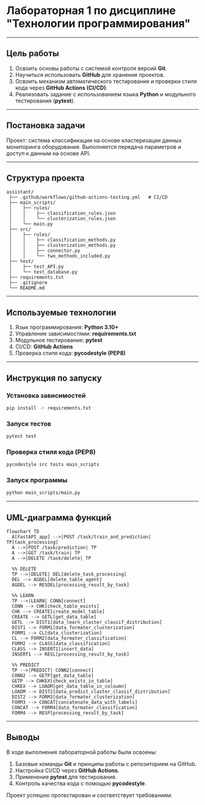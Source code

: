 # Лабораторная 1 по дисциплине "Технологии программирования"

---

## Цель работы
1. Освоить основы работы с системой контроля версий **Git**.  
2. Научиться использовать **GitHub** для хранения проектов.  
3. Освоить механизм автоматического тестирования и проверки стиля кода через **GitHub Actions (CI/CD)**.  
4. Реализовать задание с использованием языка **Python** и модульного тестирования (**pytest**).  

---

## Постановка задачи
Проект: система классификации на основе кластеризации данных мониторинга оборудования.
Выполняется передача параметров и доступ к данным на основе API.

---

## Структура проекта
```
assistant/
 ├── .github/workflows/github-actions-testing.yml   # CI/CD
 ├── main_scripts/
 │    ├── rules/
 │    │    ├── classification_rules.json
 │    │    └── clusterization_rules.json
 │    └── main.py
 ├── src/
 │    ├── rules/
 │    │    ├── classification_methods.py
 │    │    ├── clusterization_methods.py
 │    │    ├── connector.py
 │    │    └── two_methods_included.py
 ├── test/
 │    ├── test_API.py
 │    └── test_database.py
 ├── requirements.txt
 ├── .gitignore
 └── README.md
```

---

## Используемые технологии
1. Язык программирования: **Python 3.10+**  
2. Управление зависимостями: **requirements.txt**  
3. Модульное тестирование: **pytest**   
4. CI/CD: **GitHub Actions**  
5. Проверка стиля кода: **pycodestyle (PEP8)**

---

## Инструкция по запуску

### Установка зависимостей
```bash
pip install -r requirements.txt
```

### Запуск тестов
```bash
pytest test
```

### Проверка стиля кода (PEP8)
```bash
pycodestyle src tests main_scripts
```

### Запуск программы
```bash
python main_scripts/main.py
```

---

## UML-диаграмма функций
```mermaid
flowchart TD
  A[FastAPI_app] -->|POST /task/train_and_prediction| TP[task_processing]
  A -->|POST /task/prediction| TP
  A -->|GET /task/train| TP
  A -->|DELETE /task/delete| TP

  %% DELETE
  TP -->|DELETE| DEL[delete_task_processing]
  DEL --> AGDEL[delete_table_agent]
  AGDEL --> RESDEL[processing_result_by_task]

  %% LEARN
  TP -->|LEARN| CONN[connect]
  CONN --> CHK[check_table_exists]
  CHK --> CREATE[create_model_table]
  CREATE --> GETL[get_data_table]
  GETL --> DIST1[data_learn_claster_classif_distribution]
  DIST1 --> FORM1[data_formater_clusterization]
  FORM1 --> CL[data_clusterization]
  CL --> FORM2[data_formater_classification]
  FORM2 --> CLASS[data_classification]
  CLASS --> INSERT1[insert_data]
  INSERT1 --> RESL[processing_result_by_task]

  %% PREDICT
  TP -->|PREDICT| CONN2[connect]
  CONN2 --> GETP[get_data_table]
  GETP --> CHKEX[check_exists_in_table]
  CHKEX --> LOADM[get_data_table_in_coloumn]
  LOADM --> DIST2[data_predict_claster_classif_distribution]
  DIST2 --> FORM3[data_formater_clusterization]
  FORM3 --> CONCAT[concatenate_data_with_labels]
  CONCAT --> FORM4[data_formater_classification]
  FORM4 --> RESP[processing_result_by_task]
```

---

## Выводы
В ходе выполнения лабораторной работы были освоены:  
1. Базовые команды **Git** и принципы работы с репозиторием на GitHub.  
2. Настройка CI/CD через **GitHub Actions**.
3. Применение **pytest** для тестирования.
4. Контроль качества кода с помощью **pycodestyle**.

Проект успешно протестирован и соответствует требованиям.  